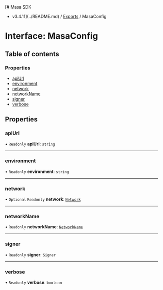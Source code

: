 [# Masa SDK
 - v3.4.11](../README.md) / [Exports](../modules.md) / MasaConfig

# Interface: MasaConfig

## Table of contents

### Properties

- [apiUrl](MasaConfig.md#apiurl)
- [environment](MasaConfig.md#environment)
- [network](MasaConfig.md#network)
- [networkName](MasaConfig.md#networkname)
- [signer](MasaConfig.md#signer)
- [verbose](MasaConfig.md#verbose)

## Properties

### apiUrl

• `Readonly` **apiUrl**: `string`

___

### environment

• `Readonly` **environment**: `string`

___

### network

• `Optional` `Readonly` **network**: [`Network`](Network.md)

___

### networkName

• `Readonly` **networkName**: [`NetworkName`](../modules.md#networkname)

___

### signer

• `Readonly` **signer**: `Signer`

___

### verbose

• `Readonly` **verbose**: `boolean`
